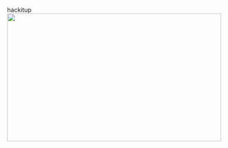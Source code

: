 hackitup
<img src="https://github.com/user-attachments/assets/fd142d45-a159-4bde-a983-243553d3464d" width="500" height="300">

